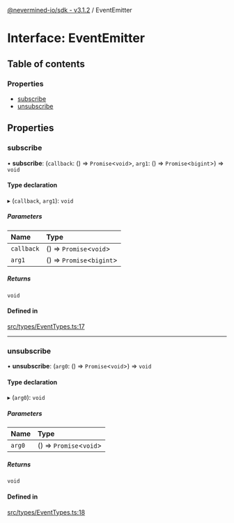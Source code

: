 [@nevermined-io/sdk - v3.1.2](../code-reference.md) / EventEmitter

# Interface: EventEmitter

## Table of contents

### Properties

- [subscribe](EventEmitter.md#subscribe)
- [unsubscribe](EventEmitter.md#unsubscribe)

## Properties

### subscribe

• **subscribe**: (`callback`: () => `Promise`\<`void`\>, `arg1`: () => `Promise`\<`bigint`\>) => `void`

#### Type declaration

▸ (`callback`, `arg1`): `void`

##### Parameters

| Name       | Type                        |
| :--------- | :-------------------------- |
| `callback` | () => `Promise`\<`void`\>   |
| `arg1`     | () => `Promise`\<`bigint`\> |

##### Returns

`void`

#### Defined in

[src/types/EventTypes.ts:17](https://github.com/nevermined-io/sdk-js/blob/67dcc4309b61571f3cee221ec474b9c29e860b77/src/types/EventTypes.ts#L17)

---

### unsubscribe

• **unsubscribe**: (`arg0`: () => `Promise`\<`void`\>) => `void`

#### Type declaration

▸ (`arg0`): `void`

##### Parameters

| Name   | Type                      |
| :----- | :------------------------ |
| `arg0` | () => `Promise`\<`void`\> |

##### Returns

`void`

#### Defined in

[src/types/EventTypes.ts:18](https://github.com/nevermined-io/sdk-js/blob/67dcc4309b61571f3cee221ec474b9c29e860b77/src/types/EventTypes.ts#L18)
